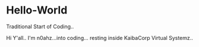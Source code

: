 Hello-World
===========

Traditional Start of Coding..

Hi Y'all..
I'm n0ahz...into coding...
resting inside KaibaCorp Virtual Systemz..
